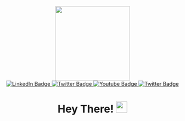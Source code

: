 <div id="header" align="center">
 <img src="https://media.giphy.com/media/vLlpbDafjgHystuJ0a/giphy.gif" width="200" height="200">
</div>


<div id="badges" align="center">
  
  <a href="https://www.linkedin.com/in/berke-dilekoglu-53177a11a/">
    <img src="https://img.shields.io/badge/LinkedIn-blue?style=for-the-badge&logo=linkedin&logoColor=white" alt="LinkedIn Badge"/>
  </a>
  <a href="https://berkedilekoglu.github.io/">
    <img src="https://img.shields.io/badge/About.me-purple?style=for-the-badge&logo=About.me&logoColor=white" alt="Twitter Badge"/>
  </a>
  <a href="https://medium.com/@berkedilekoglu">
    <img src="https://img.shields.io/badge/Medium-black?style=for-the-badge&logo=medium&logoColor=white" alt="Youtube Badge"/>
  </a>
  <a href="https://twitter.com/berkedilekoglu">
    <img src="https://img.shields.io/badge/Twitter-blue?style=for-the-badge&logo=twitter&logoColor=white" alt="Twitter Badge"/>
  </a>

</div>

<div id="counter" align="center">
 <img src="https://komarev.com/ghpvc/?username=berkedilekoglu&style=flat-square&color=blue" alt=""/>
</div>

<h1 align='center'>
  Hey There!
  <img src="https://media.giphy.com/media/hvRJCLFzcasrR4ia7z/giphy.gif" width="30px"/>
</h1>


